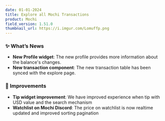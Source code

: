 ```yaml
---
date: 01-01-2024
title: Explore all Mochi Transactions
product: Mochi
field_version: 1.51.0
thumbnail_url: https://i.imgur.com/Lomuffp.png
---
```


### ✨ What’s News

- **New Profile widget**: The new profile provides more information about the balance's changes. 
- **New transaction component**: The new transaction table has been synced with the explore page. 

### 💎 Improvements

- **Tip widget improvement**: We have improved experience when tip with USD value and the search mechanism
- **Watchlist on Mochi Discord**: The price on watchlist is now realtime updated and improved sorting pagination
